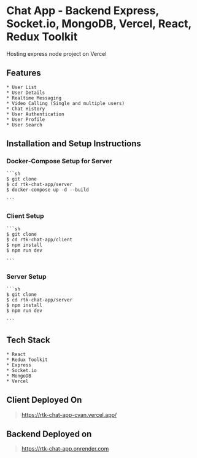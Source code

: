 # Chat App - Backend Express, Socket.io, MongoDB, Vercel, React, Redux Toolkit

Hosting express node project on Vercel

## Features

    * User List
    * User Details
    * Realtime Messaging
    * Video Calling (Single and multiple users)
    * Chat History
    * User Authentication
    * User Profile
    * User Search

## Installation and Setup Instructions

### Docker-Compose Setup for Server

    ```sh
    $ git clone
    $ cd rtk-chat-app/server
    $ docker-compose up -d --build
    
    ```

### Client Setup

    ```sh
    $ git clone
    $ cd rtk-chat-app/client
    $ npm install
    $ npm run dev
    
    ``` 

### Server Setup

    ```sh
    $ git clone
    $ cd rtk-chat-app/server
    $ npm install
    $ npm run dev
    
    ```

## Tech Stack

    * React
    * Redux Toolkit
    * Express
    * Socket.io
    * MongoDB
    * Vercel

## Client Deployed On

> <https://rtk-chat-app-cyan.vercel.app/>

## Backend Deployed on

> <https://rtk-chat-app.onrender.com>
